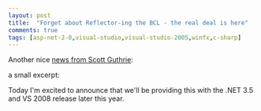 ```yaml
---
layout: post
title:  "Forget about Reflector-ing the BCL - the real deal is here"
comments: true
tags: [asp-net-2-0,visual-studio,visual-studio-2005,winfx,c-sharp]
---
```



Another nice [news from Scott Guthrie](http://weblogs.asp.net/scottgu/archive/2007/10/03/releasing-the-source-code-for-the-net-framework-libraries.aspx):



a small excerpt:

Today I'm excited to announce that we'll be providing this with the .NET 3.5 and VS 2008 release later this year.

